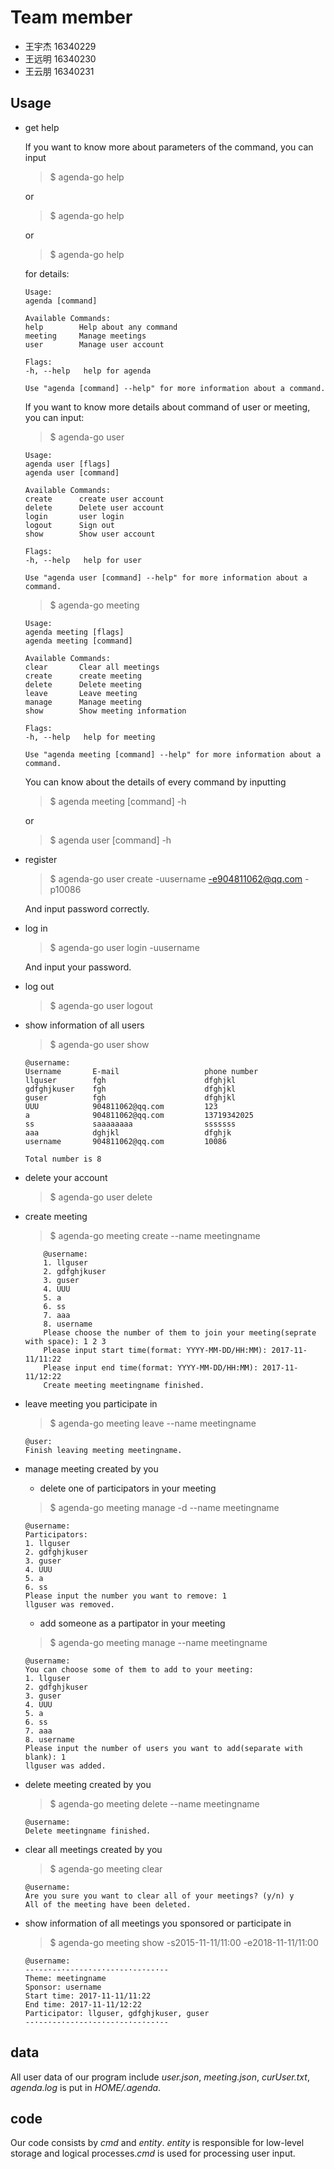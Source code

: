 # Team member
* 王宇杰 16340229
* 王远明 16340230
* 王云朋 16340231
## Usage

* get help

    If you want to know more about parameters of the command, you can input
   
   > $ agenda-go help

    or

   > $ agenda-go help

    or

   > $ agenda-go help

   for details:

    ```
    Usage:
    agenda [command]

    Available Commands:
    help        Help about any command
    meeting     Manage meetings
    user        Manage user account

    Flags:
    -h, --help   help for agenda

    Use "agenda [command] --help" for more information about a command.
    ```

    If you want to know more details about command of user or meeting, you can input:

    > $ agenda-go user

    ```
    Usage:
    agenda user [flags]
    agenda user [command]

    Available Commands:
    create      create user account
    delete      Delete user account
    login       user login
    logout      Sign out
    show        Show user account

    Flags:
    -h, --help   help for user

    Use "agenda user [command] --help" for more information about a command.
    ```

    > $ agenda-go meeting

    ```
    Usage:
    agenda meeting [flags]
    agenda meeting [command]

    Available Commands:
    clear       Clear all meetings
    create      create meeting
    delete      Delete meeting
    leave       Leave meeting
    manage      Manage meeting
    show        Show meeting information

    Flags:
    -h, --help   help for meeting

    Use "agenda meeting [command] --help" for more information about a command.
    ```

    You can know about the details of every command by inputting

    > $ agenda meeting [command] -h

    or 

    > $ agenda user [command] -h

* register

    > $ agenda-go user create -uusername -e904811062@qq.com -p10086

    And input password correctly.

* log in
    > $ agenda-go user login -uusername

    And input your password.

* log out
    > $ agenda-go user logout

* show information of all users
    > $  agenda-go user show
    
    ```
    @username:
    Username       E-mail                   phone number
    llguser        fgh                      dfghjkl
    gdfghjkuser    fgh                      dfghjkl
    guser          fgh                      dfghjkl
    UUU            904811062@qq.com         123
    a              904811062@qq.com         13719342025
    ss             saaaaaaaa                sssssss
    aaa            dghjkl                   dfghjk
    username       904811062@qq.com         10086

    Total number is 8
    ```

* delete your account

    > $ agenda-go user delete


* create meeting
    > $ agenda-go meeting create --name meetingname
    ```
        @username:
        1. llguser
        2. gdfghjkuser
        3. guser
        4. UUU
        5. a
        6. ss
        7. aaa
        8. username
        Please choose the number of them to join your meeting(seprate with space): 1 2 3
        Please input start time(format: YYYY-MM-DD/HH:MM): 2017-11-11/11:22
        Please input end time(format: YYYY-MM-DD/HH:MM): 2017-11-11/12:22
        Create meeting meetingname finished.
    ```

* leave meeting you participate in
    > $ agenda-go meeting leave --name meetingname
    ```
    @user:
    Finish leaving meeting meetingname.
    ```

* manage meeting created by you
    + delete one of participators in your meeting
    > $ agenda-go meeting manage -d --name meetingname
    ```
    @username:
    Participators:
    1. llguser
    2. gdfghjkuser
    3. guser
    4. UUU
    5. a
    6. ss
    Please input the number you want to remove: 1
    llguser was removed.
    ```

    + add someone as a partipator in your meeting

    > $ agenda-go meeting manage --name meetingname
    ```
    @username:
    You can choose some of them to add to your meeting:
    1. llguser
    2. gdfghjkuser
    3. guser
    4. UUU
    5. a
    6. ss
    7. aaa
    8. username
    Please input the number of users you want to add(separate with blank): 1
    llguser was added.
    ```

* delete meeting created by you
    > $ agenda-go meeting delete --name meetingname
    ```
    @username:
    Delete meetingname finished.
    ```

* clear all meetings created by you
    > $ agenda-go meeting clear
    ```
    @username:
    Are you sure you want to clear all of your meetings? (y/n) y
    All of the meeting have been deleted.
    ```

* show information of all meetings you sponsored or participate in
    > $ agenda-go meeting show -s2015-11-11/11:00 -e2018-11-11/11:00
    ```
    @username:
    --·--·--·--·--·--·--·--·--·--·--
    Theme: meetingname
    Sponsor: username
    Start time: 2017-11-11/11:22
    End time: 2017-11-11/12:22
    Participator: llguser, gdfghjkuser, guser
    --·--·--·--·--·--·--·--·--·--·--
    ```

## data
All user data of our program include _user.json_, _meeting.json_, _curUser.txt_, _agenda.log_ is put in _HOME/.agenda_.


## code

Our code consists by _cmd_ and _entity_. _entity_ is responsible for low-level storage and logical processes._cmd_ is used for processing user input.
